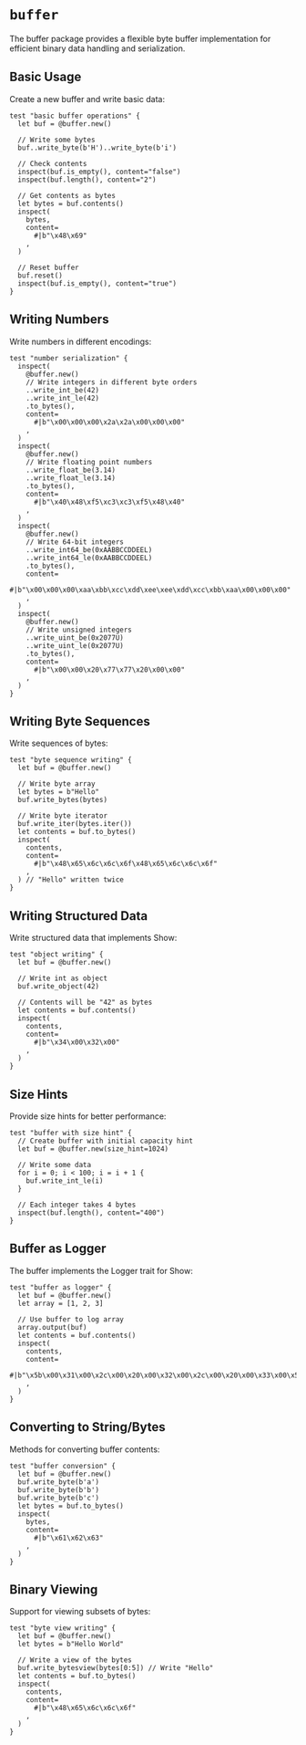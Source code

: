 # `buffer`

The buffer package provides a flexible byte buffer implementation for efficient binary data handling and serialization.

## Basic Usage

Create a new buffer and write basic data:

```moonbit
test "basic buffer operations" {
  let buf = @buffer.new()

  // Write some bytes
  buf..write_byte(b'H')..write_byte(b'i')

  // Check contents
  inspect(buf.is_empty(), content="false")
  inspect(buf.length(), content="2")

  // Get contents as bytes
  let bytes = buf.contents()
  inspect(
    bytes,
    content=
      #|b"\x48\x69"
    ,
  )

  // Reset buffer
  buf.reset()
  inspect(buf.is_empty(), content="true")
}
```

## Writing Numbers

Write numbers in different encodings:

```moonbit
test "number serialization" {
  inspect(
    @buffer.new()
    // Write integers in different byte orders
    ..write_int_be(42)
    ..write_int_le(42)
    .to_bytes(),
    content=
      #|b"\x00\x00\x00\x2a\x2a\x00\x00\x00"
    ,
  )
  inspect(
    @buffer.new()
    // Write floating point numbers
    ..write_float_be(3.14)
    ..write_float_le(3.14)
    .to_bytes(),
    content=
      #|b"\x40\x48\xf5\xc3\xc3\xf5\x48\x40"
    ,
  )
  inspect(
    @buffer.new()
    // Write 64-bit integers
    ..write_int64_be(0xAABBCCDDEEL)
    ..write_int64_le(0xAABBCCDDEEL)
    .to_bytes(),
    content=
      #|b"\x00\x00\x00\xaa\xbb\xcc\xdd\xee\xee\xdd\xcc\xbb\xaa\x00\x00\x00"
    ,
  )
  inspect(
    @buffer.new()
    // Write unsigned integers
    ..write_uint_be(0x2077U)
    ..write_uint_le(0x2077U)
    .to_bytes(),
    content=
      #|b"\x00\x00\x20\x77\x77\x20\x00\x00"
    ,
  )
}
```

## Writing Byte Sequences

Write sequences of bytes:

```moonbit
test "byte sequence writing" {
  let buf = @buffer.new()

  // Write byte array
  let bytes = b"Hello"
  buf.write_bytes(bytes)

  // Write byte iterator
  buf.write_iter(bytes.iter())
  let contents = buf.to_bytes()
  inspect(
    contents,
    content=
      #|b"\x48\x65\x6c\x6c\x6f\x48\x65\x6c\x6c\x6f"
    ,
  ) // "Hello" written twice
}
```

## Writing Structured Data

Write structured data that implements Show:

```moonbit
test "object writing" {
  let buf = @buffer.new()

  // Write int as object
  buf.write_object(42)

  // Contents will be "42" as bytes
  let contents = buf.contents()
  inspect(
    contents,
    content=
      #|b"\x34\x00\x32\x00"
    ,
  )
}
```

## Size Hints

Provide size hints for better performance:

```moonbit
test "buffer with size hint" {
  // Create buffer with initial capacity hint
  let buf = @buffer.new(size_hint=1024)

  // Write some data
  for i = 0; i < 100; i = i + 1 {
    buf.write_int_le(i)
  }

  // Each integer takes 4 bytes
  inspect(buf.length(), content="400")
}
```

## Buffer as Logger

The buffer implements the Logger trait for Show:

```moonbit
test "buffer as logger" {
  let buf = @buffer.new()
  let array = [1, 2, 3]

  // Use buffer to log array
  array.output(buf)
  let contents = buf.contents()
  inspect(
    contents,
    content=
      #|b"\x5b\x00\x31\x00\x2c\x00\x20\x00\x32\x00\x2c\x00\x20\x00\x33\x00\x5d\x00"
    ,
  )
}
```

## Converting to String/Bytes

Methods for converting buffer contents:

```moonbit
test "buffer conversion" {
  let buf = @buffer.new()
  buf.write_byte(b'a')
  buf.write_byte(b'b')
  buf.write_byte(b'c')
  let bytes = buf.to_bytes()
  inspect(
    bytes,
    content=
      #|b"\x61\x62\x63"
    ,
  )
}
```

## Binary Viewing

Support for viewing subsets of bytes:

```moonbit
test "byte view writing" {
  let buf = @buffer.new()
  let bytes = b"Hello World"

  // Write a view of the bytes
  buf.write_bytesview(bytes[0:5]) // Write "Hello"
  let contents = buf.to_bytes()
  inspect(
    contents,
    content=
      #|b"\x48\x65\x6c\x6c\x6f"
    ,
  )
}
```
